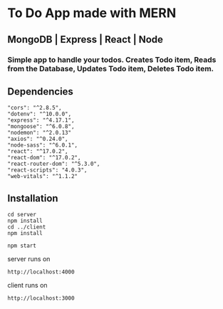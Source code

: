 # To Do App made with MERN
## MongoDB | Express | React | Node


### Simple app to handle your todos. Creates Todo item, Reads from the Database, Updates Todo item, Deletes Todo item.

## Dependencies
```
"cors": "^2.8.5",
"dotenv": "^10.0.0",
"express": "^4.17.1",
"mongoose": "^6.0.8",
"nodemon": "^2.0.13"
"axios": "^0.24.0",
"node-sass": "^6.0.1",
"react": "^17.0.2",
"react-dom": "^17.0.2",
"react-router-dom": "^5.3.0",
"react-scripts": "4.0.3",
"web-vitals": "^1.1.2"
```

## Installation
```
cd server
npm install
cd ../client
npm install

npm start
```
server runs on
```
http://localhost:4000
```
client runs on
```
http://localhost:3000
```
